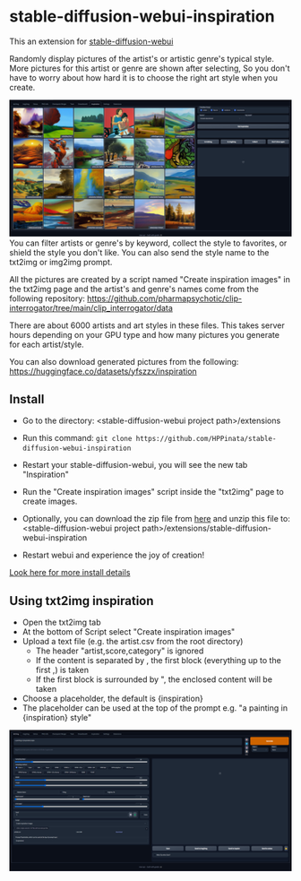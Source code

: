 # stable-diffusion-webui-inspiration
This an extension for [stable-diffusion-webui](https://github.com/AUTOMATIC1111/stable-diffusion-webui)

Randomly display pictures of the artist's or artistic genre's typical style. More pictures for this artist or genre are shown after selecting, So you don't have to worry about how hard it is to choose the right art style when you create.

![image](etc/inspiration_tab.png)
You can filter artists or genre's by keyword, collect the style to favorites, or shield the style you don't like. You can also send the style name to the txt2img or img2img prompt.

All the pictures are created by a script named "Create inspiration images" in the txt2img page and the artist's and genre's names come from the following repository: https://github.com/pharmapsychotic/clip-interrogator/tree/main/clip_interrogator/data

There are about 6000 artists and art styles in these files. This takes server hours depending on your GPU type and how many pictures you generate for each artist/style.

You can also download generated pictures from the following: https://huggingface.co/datasets/yfszzx/inspiration

## Install
- Go to the directory: \<stable-diffusion-webui project path\>/extensions
- Run this command: `git clone https://github.com/HPPinata/stable-diffusion-webui-inspiration`
- Restart your stable-diffusion-webui, you will see the new tab "Inspiration"

- Run the "Create inspiration images" script inside the "txt2img" page to create images.
- Optionally, you can download the zip file from [here](https://huggingface.co/datasets/yfszzx/inspiration/resolve/main/inspiration.zip) and unzip this file to: \<stable-diffusion-webui project path\>/extensions/stable-diffusion-webui-inspiration
- Restart webui and experience the joy of creation!

 [Look here for more install details](https://github.com/AUTOMATIC1111/stable-diffusion-webui/wiki/Extensions)

## Using txt2img inspiration
- Open the txt2img tab
- At the bottom of Script select "Create inspiration images"
- Upload a text file (e.g. the artist.csv from the root directory)
  - The header "artist,score,category" is ignored
  - If the content is separated by , the first block (everything up to the first ,) is taken
  - If the first block is surrounded by ", the enclosed content will be taken
- Choose a placeholder, the default is {inspiration}
- The placeholder can be used at the top of the prompt e.g. "a painting in {inspiration} style"

![image](etc/txt2img_tab.png)
